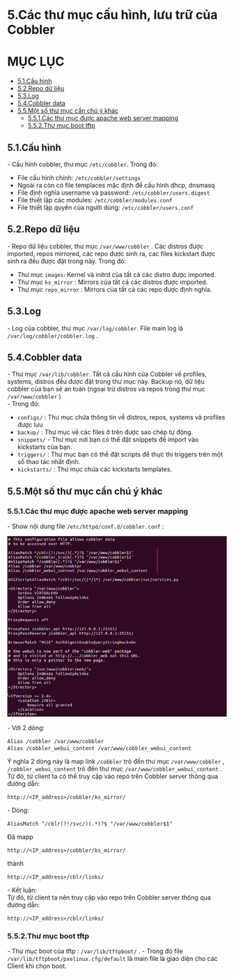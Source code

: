 # 5.Các thư mục cấu hình, lưu trữ của Cobbler

# MỤC LỤC
  - [5.1.Cấu hình](#51cấu-hình)
  - [5.2.Repo dữ liệu](#52repo-dữ-liệu)
  - [5.3.Log](#53log)
  - [5.4.Cobbler data](#54cobbler-data)
  - [5.5.Một số thư mục cần chú ý khác](#55một-số-thư-mục-cần-chú-ý-khác)
    - [5.5.1.Các thư mục được apache web server mapping](#551các-thư-mục-được-apache-web-server-mapping)
    - [5.5.2.Thư mục boot tftp](#552thư-mục-boot-tftp)


## 5.1.Cấu hình 
\- Cấu hình cobbler, thư mục `/etc/cobbler`. Trong đó:  
- File cấu hình chính: `/etc/cobbler/settings`
- Ngoài ra còn có file templaces mặc định để cấu hình dhcp, dnsmasq
- File định nghĩa username và password: `/etc/cobbler/users.digest`
- File thiết lập các modules: `/etc/cobbler/modules.conf`
- File thiết lập quyền của người dùng: `/etc/cobbler/users.conf`

## 5.2.Repo dữ liệu
\- Repo dữ liệu cobbler, thư mục `/var/www/cobbler` . Các distros được imported, repos mirrored, các repo được sinh ra, cac files kickstart được sinh ra đều được đặt trong này. Trong đó:  
- Thư mục `images`: Kernel và initrd của tất cả các distro được imported.
- Thư mục `ks_mirror` : Mirrors của tất cả các distros được imported.
- Thư mục `repo_mirror` : Mirrors của tất cả các repo được định nghĩa.

## 5.3.Log
\- Log của cobbler, thư mục `/var/log/cobbler`. File main log là `/var/log/cobbler/cobbler.log` .  

## 5.4.Cobbler data
\- Thư mục `/var/lib/cobbler`. Tất cả cấu hình của Cobbler về profiles, systems, distros đều được  đặt trong thư mục này. Backup nó, dữ liệu cobbler của bạn sẽ an toàn (ngoại trừ distros và repos trong thư mục `/var/www/cobbler` )  
\- Trong đó:  
- `configs/` : Thư mục chứa thông tin về distros, repos, systems và profiles được lưu
- `backup/` : Thư mục về các files ở trên được sao chép tự động.
- `snippets/`  - Thư mục nơi bạn có thể đặt snippets để import vào kickstarts của bạn.
- `triggers/` : Thư mục bạn có thể đặt scripts để thực thi triggers trên một số thao tác nhất định.
- `kickstarts/` : Thư mục chứa các kickstarts templates.

## 5.5.Một số thư mục cần chú ý khác
### 5.5.1.Các thư mục được apache web server mapping
\- Show nội dung file `/etc/httpd/conf.d/cobbler.conf` :  

<img src="../images/cac-thumuc-cauhinh-luutru-1.png" />

\- Với 2 dòng:  
```
Alias /cobbler /var/www/cobbler
Alias /cobbler_webui_content /var/www/cobbler_webui_content
```

Ý nghĩa 2 dòng này là map link `/cobbler` trỏ đến thư mục `/var/www/cobbler` , `/cobbler_webui_content` trỏ đến thư mục `/var/www/cobbler_webui_content` .  
Từ đó, từ client ta có thể truy cập vào repo trên Cobbler server thông qua đường dẫn:  
```
http://<IP_address>/cobbler/ks_mirror/
```

\- Dòng:  
```
AliasMatch ^/cblr(?!/svc/)(.*)?$ "/var/www/cobbler$1"
```

Đã mapp  
```
http://<IP_address>/cobbler/ks_mirror/
```

thành  
```
http://<IP_address>/cblr/links/
```

\- Kết luận:  
Từ đó, từ client ta nên truy cập vào repo trên Cobbler server thông qua đường dẫn:  
```
http://<IP_address>/cblr/links/
```

### 5.5.2.Thư mục boot tftp
\- Thư mục boot của tftp : `/var/lib/tftpboot/` .
\- Trong đó file `/var/lib/tftpboot/pxelinux.cfg/default` là main file là giao diện cho các Client khi chọn boot.








